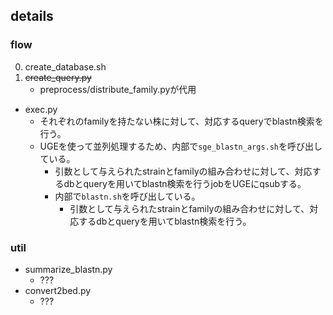 ## details
### flow

0. create_database.sh
0. ~~create_query.py~~
    * preprocess/distribute_family.pyが代用
* exec.py
    * それぞれのfamilyを持たない株に対して、対応するqueryでblastn検索を行う。
    * UGEを使って並列処理するため、内部で`sge_blastn_args.sh`を呼び出している。
        * 引数として与えられたstrainとfamilyの組み合わせに対して、対応するdbとqueryを用いてblastn検索を行うjobをUGEにqsubする。
        * 内部で`blastn.sh`を呼び出している。
            * 引数として与えられたstrainとfamilyの組み合わせに対して、対応するdbとqueryを用いてblastn検索を行う。

### util
* summarize_blastn.py
    * ???
* convert2bed.py
    * ???
